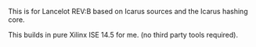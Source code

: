 This is for Lancelot REV:B based on Icarus sources and the Icarus hashing core.

This builds in pure Xilinx ISE 14.5 for me. (no third party tools required).